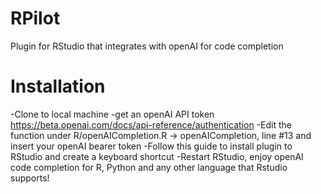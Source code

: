 # RPilot
Plugin for RStudio that integrates with openAI for code completion

Installation
===========

-Clone to local machine
-get an openAI API token https://beta.openai.com/docs/api-reference/authentication
-Edit the function under R/openAICompletion.R -> openAICompletion, line #13 and insert your openAI bearer token
-Follow this guide to install plugin to RStudio and create a keyboard shortcut
-Restart RStudio, enjoy openAI code completion for R, Python and any other language that Rstudio supports!
